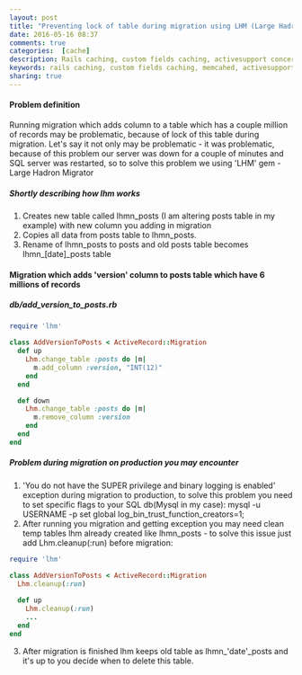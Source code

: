 ```yaml
---
layout: post
title: "Preventing lock of table during migration using LHM (Large Hadron Migrator)"
date: 2016-05-16 08:37
comments: true
categories:  [cache]
description: Rails caching, custom fields caching, activesupport concerns
keywords: rails caching, custom fields caching, memcahed, activesupport concerns
sharing: true 
---
```

#### Problem definition
Running migration which adds column to a table which has a couple million of records may be problematic, because of lock of this table during migration.
Let's say it not only may be problematic - it was problematic, because of this problem our server was down for a couple of minutes and SQL server was restarted,
so to solve this problem we using 'LHM' gem - Large Hadron Migrator

##### Shortly describing how lhm works
1. Creates new table called lhmn_posts (I am altering posts table in my example) with new column you adding in migration
2. Copies all data from posts table to lhmn_posts.
3. Rename of lhmn_posts to posts and old posts table becomes lhmn_[date]_posts table

<!-- more -->

#### Migration which adds 'version' column to posts table which have 6 millions of records

##### db/add_version_to_posts.rb
``` ruby 
require 'lhm'

class AddVersionToPosts < ActiveRecord::Migration
  def up
    Lhm.change_table :posts do |m|
      m.add_column :version, "INT(12)"
    end
  end

  def down
    Lhm.change_table :posts do |m|
      m.remove_column :version
    end
  end
end
``` 

##### Problem during migration on production you may encounter
1. 'You do not have the SUPER privilege and binary logging is enabled' exception during migration to production, to solve this problem
you need to set specific flags to your SQL db(Mysql in my case):
mysql -u USERNAME -p
set global log_bin_trust_function_creators=1; 
2. After running you migration and getting exception you may need clean temp tables lhm already created like lhmn_posts - to solve this issue just add  Lhm.cleanup(:run) before migration:
``` ruby 
require 'lhm'

class AddVersionToPosts < ActiveRecord::Migration
  Lhm.cleanup(:run)
  
  def up
    Lhm.cleanup(:run)
    ...
  end
end
``` 
3. After migration is finished lhm keeps old table as lhmn_'date'_posts and it's up to you decide when to delete this table.
